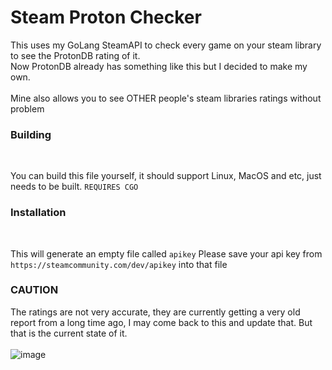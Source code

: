 # Steam Proton Checker

This uses my GoLang SteamAPI to check every game on your steam library to see the ProtonDB rating of it.<br>
Now ProtonDB already has something like this but I decided to make my own.<br>
<br>
Mine also allows you to see OTHER people's steam libraries ratings without problem
<br>
### Building
<br>

You can build this file yourself, it should support Linux, MacOS and etc, just needs to be built. `REQUIRES CGO`
<br>

### Installation
<br>

This will generate an empty file called `apikey` Please save your api key from `https://steamcommunity.com/dev/apikey` into that file
<br>

### CAUTION
The ratings are not very accurate, they are currently getting a very old report from a long time ago, I may come back to this and update that. But that is the current state of it.
<br>
<br>
![image](https://github.com/user-attachments/assets/31e8373b-7584-4e70-9d96-61cdbc77aaab)
